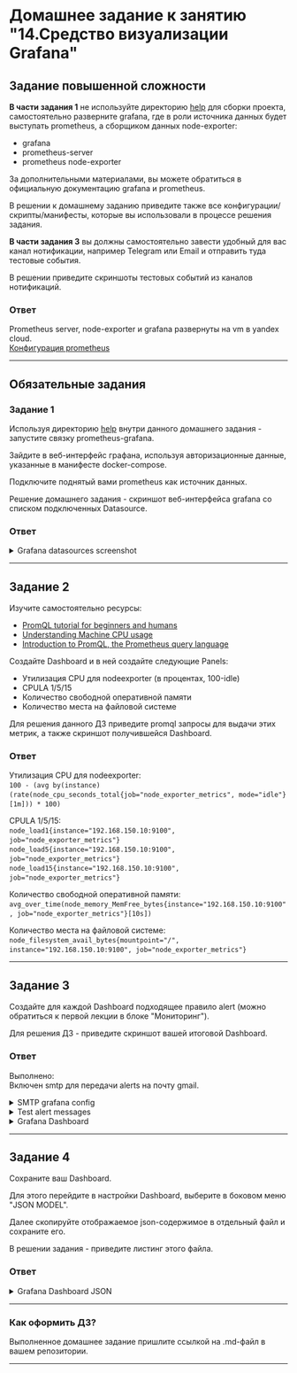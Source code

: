 # Домашнее задание к занятию "14.Средство визуализации Grafana"

## Задание повышенной сложности

**В части задания 1** не используйте директорию [help](./help) для сборки проекта, самостоятельно разверните grafana, где в 
роли источника данных будет выступать prometheus, а сборщиком данных node-exporter:
- grafana
- prometheus-server
- prometheus node-exporter

За дополнительными материалами, вы можете обратиться в официальную документацию grafana и prometheus.

В решении к домашнему заданию приведите также все конфигурации/скрипты/манифесты, которые вы 
использовали в процессе решения задания.

**В части задания 3** вы должны самостоятельно завести удобный для вас канал нотификации, например Telegram или Email
и отправить туда тестовые события.

В решении приведите скриншоты тестовых событий из каналов нотификаций.

### Ответ

Prometheus server, node-exporter и grafana развернуты на vm в yandex cloud.\
[Конфигурация prometheus](./prometheus/prometheus.yml)

---

## Обязательные задания

### Задание 1
Используя директорию [help](./help) внутри данного домашнего задания - запустите связку prometheus-grafana.

Зайдите в веб-интерфейс графана, используя авторизационные данные, указанные в манифесте docker-compose.

Подключите поднятый вами prometheus как источник данных.

Решение домашнего задания - скриншот веб-интерфейса grafana со списком подключенных Datasource.

### Ответ

<details>
<summary> Grafana datasources screenshot </summary>
<img src="assets/scr1.png"
     alt=""
     style="float: left; margin-right: 10px;" />
</details>

---

## Задание 2
Изучите самостоятельно ресурсы:
- [PromQL tutorial for beginners and humans](https://valyala.medium.com/promql-tutorial-for-beginners-9ab455142085)
- [Understanding Machine CPU usage](https://www.robustperception.io/understanding-machine-cpu-usage)
- [Introduction to PromQL, the Prometheus query language](https://grafana.com/blog/2020/02/04/introduction-to-promql-the-prometheus-query-language/)

Создайте Dashboard и в ней создайте следующие Panels:
- Утилизация CPU для nodeexporter (в процентах, 100-idle)
- CPULA 1/5/15
- Количество свободной оперативной памяти
- Количество места на файловой системе

Для решения данного ДЗ приведите promql запросы для выдачи этих метрик, а также скриншот получившейся Dashboard.

### Ответ

Утилизация CPU для nodeexporter:\
`100 - (avg by(instance) (rate(node_cpu_seconds_total{job="node_exporter_metrics", mode="idle"}[1m])) * 100)`

CPULA 1/5/15:\
`node_load1{instance="192.168.150.10:9100", job="node_exporter_metrics"}`
`node_load5{instance="192.168.150.10:9100", job="node_exporter_metrics"}`
`node_load15{instance="192.168.150.10:9100", job="node_exporter_metrics"}`

Количество свободной оперативной памяти:\
`avg_over_time(node_memory_MemFree_bytes{instance="192.168.150.10:9100", job="node_exporter_metrics"}[10s])`

Количество места на файловой системе:\
`node_filesystem_avail_bytes{mountpoint="/", instance="192.168.150.10:9100", job="node_exporter_metrics"}`

---

## Задание 3
Создайте для каждой Dashboard подходящее правило alert (можно обратиться к первой лекции в блоке "Мониторинг").

Для решения ДЗ - приведите скриншот вашей итоговой Dashboard.

### Ответ

Выполнено:\
Включен smtp для передачи alerts на почту gmail.

<details>
<summary>SMTP grafana config</summary>

```
#################################### SMTP / Emailing ##########################
[smtp]
enabled = true
host = smtp.gmail.com:587
user = my.email@mail.provider
# If the password contains # or ; you have to wrap it with triple quotes. Ex """#password;"""
password = """#password;"""
;cert_file =
;key_file =
skip_verify = true
from_address = my.email@mail.provider
;from_name = Grafana
# EHLO identity in SMTP dialog (defaults to instance_name)
;ehlo_identity = dashboard.example.com
# SMTP startTLS policy (defaults to 'OpportunisticStartTLS')
;startTLS_policy = NoStartTLS
```

</details>

<details>
<summary> Test alert messages </summary>
<img src="assets/scr2.png"
     alt=""
     style="float: left; margin-right: 10px;" />
</details>

<details>
<summary> Grafana Dashboard </summary>
<img src="assets/scr3.png"
     alt=""
     style="float: left; margin-right: 10px;" />
</details>

---

## Задание 4
Сохраните ваш Dashboard.

Для этого перейдите в настройки Dashboard, выберите в боковом меню "JSON MODEL".

Далее скопируйте отображаемое json-содержимое в отдельный файл и сохраните его.

В решении задания - приведите листинг этого файла.

### Ответ

<details>
<summary> Grafana Dashboard JSON </summary>

```JSON
{
  "annotations": {
    "list": [
      {
        "builtIn": 1,
        "datasource": {
          "type": "grafana",
          "uid": "-- Grafana --"
        },
        "enable": true,
        "hide": true,
        "iconColor": "rgba(0, 211, 255, 1)",
        "name": "Annotations & Alerts",
        "target": {
          "limit": 100,
          "matchAny": false,
          "tags": [],
          "type": "dashboard"
        },
        "type": "dashboard"
      }
    ]
  },
  "editable": true,
  "fiscalYearStartMonth": 0,
  "graphTooltip": 0,
  "id": 1,
  "links": [],
  "liveNow": false,
  "panels": [
    {
      "datasource": {
        "type": "prometheus",
        "uid": "fBwEcPAVz"
      },
      "fieldConfig": {
        "defaults": {
          "color": {
            "mode": "palette-classic"
          },
          "custom": {
            "axisCenteredZero": false,
            "axisColorMode": "text",
            "axisLabel": "",
            "axisPlacement": "auto",
            "barAlignment": 0,
            "drawStyle": "line",
            "fillOpacity": 0,
            "gradientMode": "none",
            "hideFrom": {
              "legend": false,
              "tooltip": false,
              "viz": false
            },
            "lineInterpolation": "linear",
            "lineWidth": 1,
            "pointSize": 5,
            "scaleDistribution": {
              "type": "linear"
            },
            "showPoints": "auto",
            "spanNulls": false,
            "stacking": {
              "group": "A",
              "mode": "none"
            },
            "thresholdsStyle": {
              "mode": "off"
            }
          },
          "mappings": [],
          "thresholds": {
            "mode": "absolute",
            "steps": [
              {
                "color": "green",
                "value": null
              },
              {
                "color": "red",
                "value": 80
              }
            ]
          },
          "unit": "percentunit"
        },
        "overrides": []
      },
      "gridPos": {
        "h": 8,
        "w": 11,
        "x": 0,
        "y": 0
      },
      "id": 8,
      "options": {
        "legend": {
          "calcs": [],
          "displayMode": "list",
          "placement": "bottom",
          "showLegend": true
        },
        "timezone": [
          "browser"
        ],
        "tooltip": {
          "mode": "single",
          "sort": "none"
        }
      },
      "targets": [
        {
          "datasource": {
            "type": "prometheus",
            "uid": "fBwEcPAVz"
          },
          "editorMode": "code",
          "expr": "node_load1{instance=\"192.168.150.10:9100\", job=\"node_exporter_metrics\"}",
          "legendFormat": "CPULA 1",
          "range": true,
          "refId": "A"
        },
        {
          "datasource": {
            "type": "prometheus",
            "uid": "fBwEcPAVz"
          },
          "editorMode": "code",
          "expr": "node_load5{instance=\"192.168.150.10:9100\", job=\"node_exporter_metrics\"}",
          "hide": false,
          "legendFormat": "CPULA 5",
          "range": true,
          "refId": "B"
        },
        {
          "datasource": {
            "type": "prometheus",
            "uid": "fBwEcPAVz"
          },
          "editorMode": "code",
          "expr": "node_load15{instance=\"192.168.150.10:9100\", job=\"node_exporter_metrics\"}",
          "hide": false,
          "legendFormat": "CPULA 15",
          "range": true,
          "refId": "C"
        }
      ],
      "title": "Node_exporter: CPU load average",
      "type": "timeseries"
    },
    {
      "datasource": {
        "type": "prometheus",
        "uid": "fBwEcPAVz"
      },
      "fieldConfig": {
        "defaults": {
          "color": {
            "mode": "thresholds"
          },
          "mappings": [],
          "thresholds": {
            "mode": "absolute",
            "steps": [
              {
                "color": "green",
                "value": null
              }
            ]
          },
          "unit": "bytes"
        },
        "overrides": []
      },
      "gridPos": {
        "h": 8,
        "w": 6,
        "x": 11,
        "y": 0
      },
      "id": 4,
      "options": {
        "colorMode": "value",
        "graphMode": "area",
        "justifyMode": "auto",
        "orientation": "auto",
        "reduceOptions": {
          "calcs": [
            "lastNotNull"
          ],
          "fields": "",
          "values": false
        },
        "textMode": "auto"
      },
      "pluginVersion": "9.3.6",
      "targets": [
        {
          "datasource": {
            "type": "prometheus",
            "uid": "fBwEcPAVz"
          },
          "editorMode": "code",
          "expr": "avg_over_time(node_memory_MemFree_bytes{instance=\"192.168.150.10:9100\", job=\"node_exporter_metrics\"}[10s])",
          "legendFormat": "RAM available",
          "range": true,
          "refId": "A"
        }
      ],
      "title": "Node_exporter: RAM available",
      "type": "stat"
    },
    {
      "datasource": {
        "type": "prometheus",
        "uid": "fBwEcPAVz"
      },
      "fieldConfig": {
        "defaults": {
          "color": {
            "mode": "continuous-RdYlGr"
          },
          "custom": {
            "axisCenteredZero": false,
            "axisColorMode": "text",
            "axisLabel": "",
            "axisPlacement": "auto",
            "barAlignment": 0,
            "drawStyle": "line",
            "fillOpacity": 0,
            "gradientMode": "none",
            "hideFrom": {
              "legend": false,
              "tooltip": false,
              "viz": false
            },
            "lineInterpolation": "linear",
            "lineWidth": 1,
            "pointSize": 5,
            "scaleDistribution": {
              "type": "linear"
            },
            "showPoints": "auto",
            "spanNulls": false,
            "stacking": {
              "group": "A",
              "mode": "none"
            },
            "thresholdsStyle": {
              "mode": "off"
            }
          },
          "mappings": [],
          "thresholds": {
            "mode": "absolute",
            "steps": [
              {
                "color": "green",
                "value": null
              },
              {
                "color": "red",
                "value": 80
              }
            ]
          },
          "unit": "percent"
        },
        "overrides": []
      },
      "gridPos": {
        "h": 8,
        "w": 11,
        "x": 0,
        "y": 8
      },
      "id": 2,
      "options": {
        "legend": {
          "calcs": [],
          "displayMode": "list",
          "placement": "bottom",
          "showLegend": true
        },
        "tooltip": {
          "mode": "single",
          "sort": "none"
        }
      },
      "targets": [
        {
          "datasource": {
            "type": "prometheus",
            "uid": "fBwEcPAVz"
          },
          "editorMode": "code",
          "expr": "100 - (avg by(instance) (rate(node_cpu_seconds_total{job=\"node_exporter_metrics\", mode=\"idle\"}[1m])) * 100)",
          "hide": false,
          "legendFormat": "CPU idle",
          "range": true,
          "refId": "A"
        }
      ],
      "title": "Node_exporter: CPU utilization",
      "type": "timeseries"
    },
    {
      "datasource": {
        "type": "prometheus",
        "uid": "fBwEcPAVz"
      },
      "fieldConfig": {
        "defaults": {
          "color": {
            "mode": "palette-classic"
          },
          "mappings": [],
          "thresholds": {
            "mode": "absolute",
            "steps": [
              {
                "color": "green",
                "value": null
              },
              {
                "color": "red",
                "value": 80
              }
            ]
          },
          "unit": "bytes"
        },
        "overrides": []
      },
      "gridPos": {
        "h": 8,
        "w": 6,
        "x": 11,
        "y": 8
      },
      "id": 6,
      "options": {
        "colorMode": "value",
        "graphMode": "area",
        "justifyMode": "auto",
        "orientation": "auto",
        "reduceOptions": {
          "calcs": [
            "lastNotNull"
          ],
          "fields": "",
          "values": false
        },
        "textMode": "auto"
      },
      "pluginVersion": "9.3.6",
      "targets": [
        {
          "datasource": {
            "type": "prometheus",
            "uid": "fBwEcPAVz"
          },
          "editorMode": "code",
          "expr": "node_filesystem_avail_bytes{mountpoint=\"/\", instance=\"192.168.150.10:9100\", job=\"node_exporter_metrics\"}",
          "legendFormat": "Disk space available",
          "range": true,
          "refId": "A"
        }
      ],
      "title": "Node_exporter: Disk space available",
      "type": "stat"
    }
  ],
  "refresh": "5s",
  "schemaVersion": 37,
  "style": "dark",
  "tags": [],
  "templating": {
    "list": []
  },
  "time": {
    "from": "now-1h",
    "to": "now"
  },
  "timepicker": {},
  "timezone": "",
  "title": "Netology dashboard",
  "uid": "_r4tFQAVk",
  "version": 20,
  "weekStart": ""
}
```
</details>

---

### Как оформить ДЗ?

Выполненное домашнее задание пришлите ссылкой на .md-файл в вашем репозитории.

---
